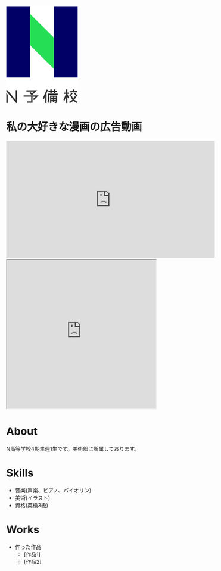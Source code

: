 ![N予備のロゴ](ab95671b-private.png)

# 私の大好きな漫画の広告動画
<iframe width="560" height="315" src="https://www.youtube.com/channel/UCdpUojq0KWZCN9bxXnZwz5w" frameborder="0" allow="accelerometer; autoplay; encrypted-media; gyroscope; picture-in-picture" allowfullscreen></iframe>

<iframe src="https://openprocessing.org/sketch/1137855/embed/" width="400" height="400"></iframe>

# About
N高等学校4期生週1生です。美術部に所属しております。

# Skills
- 音楽(声楽、ピアノ、バイオリン)
- 美術(イラスト)
- 資格(英検3級)

# Works
- 作った作品
  - [作品1]
  - [作品2]

